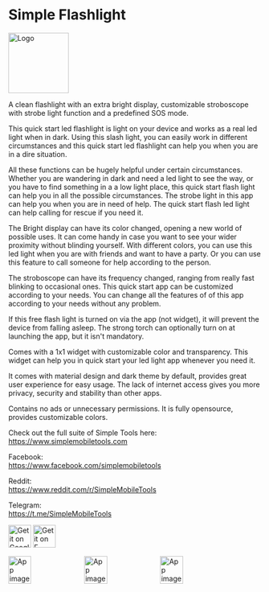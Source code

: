 # Simple Flashlight
<img alt="Logo" src="graphics/icon.png" width="120" />

A clean flashlight with an extra bright display, customizable stroboscope with strobe light function and a predefined SOS mode. 

This quick start led flashlight is light on your device and works as a real led light when in dark. Using this slash light, you can easily work in different circumstances and this quick start led flashlight can help you when you are in a dire situation.

All these functions can be hugely helpful under certain circumstances. Whether you are wandering in dark and need a led light to see the way, or you have to find something in a a low light place, this quick start flash light can help you in all the possible circumstances. The strobe light in this app can help you when you are in need of help. The quick start flash led light can help calling for rescue if you need it.

The Bright display can have its color changed, opening a new world of possible uses. It can come handy in case you want to see your wider proximity without blinding yourself. With different colors, you can use this led light when you are with friends and want to have a party. Or you can use this feature to call someone for help according to the person. 

The stroboscope can have its frequency changed, ranging from really fast blinking to occasional ones. This quick start app can be customized according to your needs. You can change all the features of of this app according to your needs without any problem.

If this free flash light is turned on via the app (not widget), it will prevent the device from falling asleep. The strong torch can optionally turn on at launching the app, but it isn't mandatory.

Comes with a 1x1 widget with customizable color and transparency. This widget can help you in quick start your led light app whenever you need it.

It comes with material design and dark theme by default, provides great user experience for easy usage. The lack of internet access gives you more privacy, security and stability than other apps.

Contains no ads or unnecessary permissions. It is fully opensource, provides customizable colors.

Check out the full suite of Simple Tools here:  
https://www.simplemobiletools.com

Facebook:  
https://www.facebook.com/simplemobiletools

Reddit:  
https://www.reddit.com/r/SimpleMobileTools

Telegram:  
https://t.me/SimpleMobileTools

<a href='https://play.google.com/store/apps/details?id=com.ncautomation.flashlight'><img src='https://simplemobiletools.com/images/button-google-play.svg' alt='Get it on Google Play' height=45/></a>
<a href='https://f-droid.org/packages/com.ncautomation.flashlight'><img src='https://simplemobiletools.com/images/button-fdroid.svg' alt='Get it on F-Droid' height=45 ></a>

<div style="display:flex;">
<img alt="App image" src="fastlane/metadata/android/en-US/images/phoneScreenshots/1_en-US.jpeg" width="30%">
<img alt="App image" src="fastlane/metadata/android/en-US/images/phoneScreenshots/2_en-US.jpeg" width="30%">
<img alt="App image" src="fastlane/metadata/android/en-US/images/phoneScreenshots/3_en-US.jpeg" width="30%">
</div>

